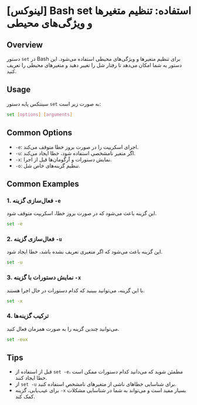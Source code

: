 # [لینوکس] Bash set استفاده: تنظیم متغیرها و ویژگی‌های محیطی

## Overview
دستور `set` در Bash برای تنظیم متغیرها و ویژگی‌های محیطی استفاده می‌شود. این دستور به شما امکان می‌دهد تا رفتار شل را تغییر دهید و متغیرهای محیطی را تعریف کنید.

## Usage
سینتکس پایه دستور `set` به صورت زیر است:

```bash
set [options] [arguments]
```

## Common Options
- `-e`: اجرای اسکریپت را در صورت بروز خطا متوقف می‌کند.
- `-u`: اگر متغیر نامشخصی استفاده شود، خطا ایجاد می‌کند.
- `-x`: نمایش دستورات و آرگومان‌ها قبل از اجرا.
- `-o`: تنظیم گزینه‌های خاص شل.

## Common Examples
### 1. فعال‌سازی گزینه `-e`
این گزینه باعث می‌شود که در صورت بروز خطا، اسکریپت متوقف شود.

```bash
set -e
```

### 2. فعال‌سازی گزینه `-u`
این گزینه باعث می‌شود که اگر متغیری تعریف نشده باشد، خطا ایجاد شود.

```bash
set -u
```

### 3. نمایش دستورات با گزینه `-x`
با این گزینه، می‌توانید ببینید که کدام دستورات در حال اجرا هستند.

```bash
set -x
```

### 4. ترکیب گزینه‌ها
می‌توانید چندین گزینه را به صورت همزمان فعال کنید.

```bash
set -eux
```

## Tips
- قبل از استفاده از `set -e`، مطمئن شوید که می‌دانید کدام دستورات ممکن است خطا ایجاد کنند.
- از `set -u` برای شناسایی خطاهای ناشی از متغیرهای نامشخص استفاده کنید.
- برای عیب‌یابی، گزینه `-x` بسیار مفید است و می‌تواند به شما در شناسایی مشکلات کمک کند.
